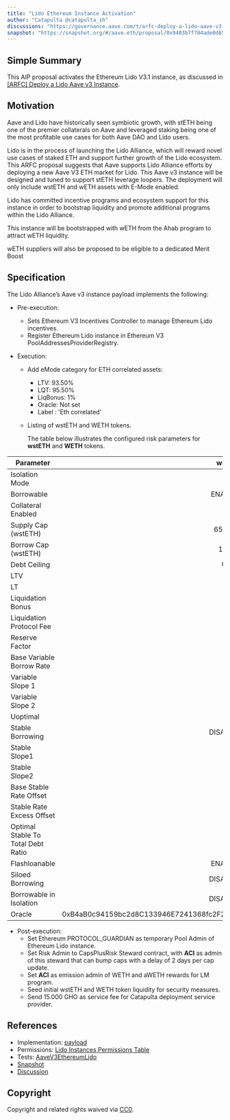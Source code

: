 ```yaml
---
title: "Lido Ethereum Instance Activation"
author: "Catapulta @catapulta_sh"
discussions: "https://governance.aave.com/t/arfc-deploy-a-lido-aave-v3-instance/18047"
snapshot: "https://snapshot.org/#/aave.eth/proposal/0x9403b7f704ade0d6510591e4846fd85c84b19d134c0814511af914751ecfad5d"
---
```


## Simple Summary

This AIP proposal activates the Ethereum Lido V3.1 instance, as discussed in [[ARFC] Deploy a Lido Aave v3 Instance](https://governance.aave.com/t/arfc-deploy-a-lido-aave-v3-instance/18047).

## Motivation

Aave and Lido have historically seen symbiotic growth, with stETH being one of the premier collaterals on Aave and leveraged staking being one of the most profitable use cases for both Aave DAO and Lido users.

Lido is in the process of launching the Lido Alliance, which will reward novel use cases of staked ETH and support further growth of the Lido ecosystem. This ARFC proposal suggests that Aave supports Lido Alliance efforts by deploying a new Aave V3 ETH market for Lido. This Aave v3 instance will be designed and tuned to support stETH leverage loopers. The deployment will only include wstETH and wETH assets with E-Mode enabled.

Lido has committed incentive programs and ecosystem support for this instance in order to bootstrap liquidity and promote additional programs within the Lido Alliance.

This instance will be bootstrapped with wETH from the Ahab program to attract wETH liquidity.

wETH suppliers will also be proposed to be eligible to a dedicated Merit Boost

## Specification

The Lido Alliance’s Aave v3 instance payload implements the following:

- Pre-execution:
  - Sets Ethereum V3 Incentives Controller to manage Ethereum Lido incentives.
  - Register Ethereum Lido instance in Ethereum V3 PoolAddressesProviderRegistry.
- Execution:

  - Add eMode category for ETH correlated assets:
    - LTV: 93.50%
    - LQT: 95.50%
    - LiqBonus: 1%
    - Oracle: Not set
    - Label : 'Eth correlated'
  - Listing of wstETH and WETH tokens.

    The table below illustrates the configured risk parameters for **wstETH** and **WETH** tokens.

| Parameter                          |                                     wstETH |                                       WETH |
| ---------------------------------- | -----------------------------------------: | -----------------------------------------: |
| Isolation Mode                     |                                      false |                                      false |
| Borrowable                         |                                    ENABLED |                                    ENABLED |
| Collateral Enabled                 |                                       true |                                       true |
| Supply Cap (wstETH)                |                                    650,000 |                                    900,000 |
| Borrow Cap (wstETH)                |                                     12,000 |                                    810,000 |
| Debt Ceiling                       |                                      USD 0 |                                      USD 0 |
| LTV                                |                                       80 % |                                       82 % |
| LT                                 |                                       81 % |                                       83 % |
| Liquidation Bonus                  |                                        6 % |                                        5 % |
| Liquidation Protocol Fee           |                                       10 % |                                       10 % |
| Reserve Factor                     |                                        5 % |                                       10 % |
| Base Variable Borrow Rate          |                                        0 % |                                        0 % |
| Variable Slope 1                   |                                      3.5 % |                                      2.5 % |
| Variable Slope 2                   |                                       85 % |                                       85 % |
| Uoptimal                           |                                       45 % |                                       90 % |
| Stable Borrowing                   |                                   DISABLED |                                   DISABLED |
| Stable Slope1                      |                                        0 % |                                        0 % |
| Stable Slope2                      |                                        0 % |                                        0 % |
| Base Stable Rate Offset            |                                        0 % |                                        0 % |
| Stable Rate Excess Offset          |                                        0 % |                                        0 % |
| Optimal Stable To Total Debt Ratio |                                        0 % |                                        0 % |
| Flashloanable                      |                                    ENABLED |                                    ENABLED |
| Siloed Borrowing                   |                                   DISABLED |                                   DISABLED |
| Borrowable in Isolation            |                                   DISABLED |                                   DISABLED |
| Oracle                             | 0xB4aB0c94159bc2d8C133946E7241368fc2F2a010 | 0x5f4eC3Df9cbd43714FE2740f5E3616155c5b8419 |

- Post-execution:
  - Set Ethereum PROTOCOL_GUARDIAN as temporary Pool Admin of Ethereum Lido instance.
  - Set Risk Admin to CapsPlusRisk Steward contract, with **ACI** as admin of this steward that can bump caps with a delay of 2 days per cap update.
  - Set **ACI** as emission admin of WETH and aWETH rewards for LM program.
  - Seed initial wstETH and WETH token liquidity for security measures.
  - Send 15.000 GHO as service fee for Catapulta deployment service provider.

## References

- Implementation: [payload](https://github.com/bgd-labs/aave-proposals-v3/blob/cca3d21be3bea0c591ebab6bf48b61234c2fac88/src/20240720_AaveV3EthereumLido_LidoEthereumInstanceActivation/AaveV3EthereumLido_LidoEthereumInstanceActivation_20240720.sol)
- Permissions: [Lido Instances Permissions Table](https://github.com/bgd-labs/aave-permissions-book/blob/23b6085a2c5b9342f0c72d205808e10655489c3c/out/MAINNET-LIDO.md)
- Tests: [AaveV3EthereumLido](https://github.com/bgd-labs/aave-proposals-v3/blob/cca3d21be3bea0c591ebab6bf48b61234c2fac88/src/20240720_AaveV3EthereumLido_LidoEthereumInstanceActivation/AaveV3EthereumLido_LidoEthereumInstanceActivation_20240720.t.sol)
- [Snapshot](https://snapshot.org/#/aave.eth/proposal/0x9403b7f704ade0d6510591e4846fd85c84b19d134c0814511af914751ecfad5d)
- [Discussion](https://governance.aave.com/t/arfc-deploy-a-lido-aave-v3-instance/18047)

## Copyright

Copyright and related rights waived via [CC0](https://creativecommons.org/publicdomain/zero/1.0/).
